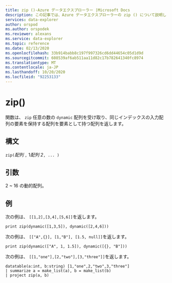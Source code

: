 ```yaml
---
title: zip ()-Azure データエクスプローラー |Microsoft Docs
description: この記事では、Azure データエクスプローラーの zip () について説明します。
services: data-explorer
author: orspod
ms.author: orspodek
ms.reviewer: alexans
ms.service: data-explorer
ms.topic: reference
ms.date: 02/13/2020
ms.openlocfilehash: 33b914babb8c197f997326cd6dd44654c05d1d9d
ms.sourcegitcommit: 608539af6ab511aa11d82c17b782641340fc8974
ms.translationtype: MT
ms.contentlocale: ja-JP
ms.lasthandoff: 10/20/2020
ms.locfileid: "92253133"
---
```

# <a name="zip"></a>zip()

関数は、 `zip` 任意の数の `dynamic` 配列を受け取り、同じインデックスの入力配列の要素を保持する配列を要素として持つ配列を返します。

## <a name="syntax"></a>構文

`zip(`*配列* `,` 1*配列 2*`, ... )`

## <a name="arguments"></a>引数

2 ~ 16 の動的配列。

## <a name="examples"></a>例

次の例は、 `[[1,2],[3,4],[5,6]]`を返します。

```kusto
print zip(dynamic([1,3,5]), dynamic([2,4,6]))
```

次の例は、 `[["A",{}], [1,"B"], [1.5, null]]`を返します。

```kusto
print zip(dynamic(["A", 1, 1.5]), dynamic([{}, "B"]))
```

次の例は、 `[[1,"one"],[2,"two"],[3,"three"]]`を返します。

```kusto
datatable(a:int, b:string) [1,"one",2,"two",3,"three"]
| summarize a = make_list(a), b = make_list(b)
| project zip(a, b)
```